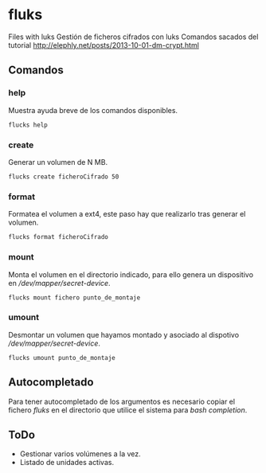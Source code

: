 # fluks
Files with luks
Gestión de ficheros cifrados con luks
Comandos sacados del tutorial http://elephly.net/posts/2013-10-01-dm-crypt.html

## Comandos
### help
Muestra ayuda breve de los comandos disponibles.

    flucks help

### create

Generar un volumen de N MB.

    flucks create ficheroCifrado 50

### format    

Formatea el volumen a ext4, este paso hay que realizarlo tras generar el volumen.

    flucks format ficheroCifrado

### mount

Monta el volumen en el directorio indicado, para ello genera un dispositivo en */dev/mapper/secret-device*.

    flucks mount fichero punto_de_montaje

### umount

Desmontar un volumen que hayamos montado y asociado al dispotivo */dev/mapper/secret-device*.

    flucks umount punto_de_montaje

## Autocompletado
Para tener autocompletado de los argumentos es necesario copiar el fichero *fluks* en el directorio que utilice el sistema para *bash completion*.

## ToDo
* Gestionar varios volúmenes a la vez.
* Listado de unidades activas.
